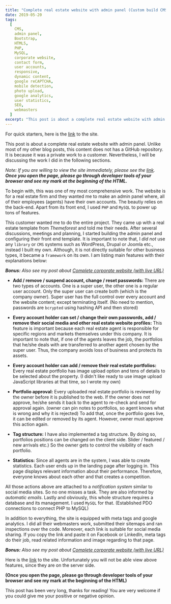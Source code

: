 ```yaml
---
title: "Complete real estate website with admin panel (Custom build CMS, MySQL and PHP)"
date: 2019-05-20
tags:
  [
    CMS,
    admin panel,
    Bootstrap,
    HTML5,
    PHP,
    MySQL,
    corporate website,
    contact form,
    user accounts,
    responsive,
    dynamic content,
    google reCAPTCHA,
    mobile detection,
    photo upload,
    google analytics,
    user statistics,
    SEO,
    webmasters
  ]
excerpt: "This post is about a complete real estate website with admin panel (Custom build CMS, MySQL and PHP). Unlike most of my other blog posts, this content does not has a GitHub repository."
---
```


For quick starters, here is the [link](https://www.platinatasehir.com) to the site.

This post is about a complete real estate website with admin panel. Unlike most of my other blog posts, this content does not has a GitHub repository. It is because it was a private work to a customer. Nevertheless, I will be discussing the work I did in the following sections.

_Note: If you are willing to view the site immediately, please see the [link](https://www.platinatasehir.com)._ **_Once you open the page, please go through developer tools of your browser and see my mark at the beginning of the HTML._**

To begin with, this was one of my most comprehensive work. The website is for a real estate firm and they wanted me to make an admin panel where, all of their employees (agents) have their own accounts. The beautiy relies on the back-end. Apart from its front end, I used `PHP` and `MySQL` to power up tons of features.

This customer wanted me to do the entire project. They came up with a real estate template from _Themeforest_ and told me their needs. After several discussions, meetings and planning, I started building the admin panel and configuring their front end template. It is important to note that, I _did not_ use any `library` or `CMS` systems such as WordPress, Drupal or Joomla etc., instead I built my own. Although, it is not directly suitable for other business types, it became a `framework` on its own. I am listing main features with their explanations below:

**_Bonus:_** _Also see my post about [Complete corporate website (with live URL)](https://alitursucular.github.io/complete-corporate-website/)_

- **Add / remove / suspend account, change / reset passwords:** There are two types of accounts. One is a super user, the other one is a regular user account. Only the super user can create both (which is the company owner). Super user has the full control over every account and the website content; except terminating itself. (No need to mention, passwords are `bcrypted` using hashing API and then stored)

- **Every account holder can set / change their own passwords, add / remove their social media and other real estate website profiles:** This feature is important because each real estate agent is responsible for specific regions and markets themselves under this company. It is important to note that, if one of the agents leaves the job, the portfolios that he/she deals with are transferred to another agent chosen by the super user. Thus, the company avoids loss of business and protects its assets.

- **Every account holder can add / remove their real estate portfolios:** Every real estate portfolio has image upload option and tens of details to be selected about the property. (I didn't like ready to use image upload JavaScript libraries at that time, so I wrote my own)

- **Portfolio approval:** Every uploaded real estate portfolio is reviewed by the owner before it is published to the web. If the owner does not approve, he/she sends it back to the agent to re-check and send for approval again. (owner can pin notes to portfolios, so agent knows what is wrong and why it is rejected) To add that, once the portfolio goes live, it can be edited or removed by its agent. However, owner must approve this action again.

- **Tag structure:** I have also implemented a tag structure. By doing so, portfolios positions can be changed on the client side. Slider / featured / new arrivals etc.) So the owner gets to control the visibility of each portfolio.

- **Statistics:** Since all agents are in the system, I was able to create statistics. Each user ends up in the landing page after logging in. This page displays relevant information about their performance. Therefore, everyone knows about each other and that creates a competition.

All those actions above are attached to a _notification system_ similar to social media sites. So no one misses a task. They are also informed by _automatic emails_. Lastly and obviously, this whole structure requires a database and its management. I used `MySQL` for that. (Established PDO connections to connect PHP to MySQL)

In addition to everything, the site is equipped with meta tags and google analytics. I did all their webmasters work, submitted their sitemaps and ran inspections over the code. Moreover, each link is suitable for social media sharing. If you copy the link and paste it on Facebook or LinkedIn, meta tags do their job, read related information and image regarding to that page.

**_Bonus:_** _Also see my post about [Complete corporate website (with live URL)](https://alitursucular.github.io/complete-corporate-website/)_

Here is the [link](https://www.platinatasehir.com) to the site. Unfortunately you will not be able view above features, since they are on the server side.

**(Once you open the page, please go through developer tools of your browser and see my mark at the beginning of the HTML)**

This post has been very long, thanks for reading! You are very welcome if you could give me your positive or negative opinion.
